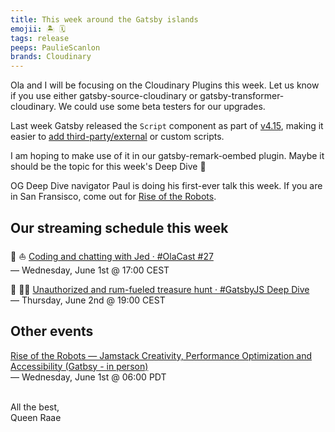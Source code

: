 ```yaml
---
title: This week around the Gatsby islands
emojii: 🏝 🗓
tags: release
peeps: PaulieScanlon
brands: Cloudinary
---
```


Ola and I will be focusing on the Cloudinary Plugins this week. Let us know if you use either gatsby-source-cloudinary or gatsby-transformer-cloudinary. We could use some beta testers for our upgrades.

Last week Gatsby released the `Script` component as part of [v4.15](https://www.gatsbyjs.com/docs/reference/release-notes/v4.15/), making it easier to [add third-party/external](/2022-01-05-external-scripts/) or custom scripts.

I am hoping to make use of it in our gatsby-remark-oembed plugin. Maybe it should be the topic for this week's Deep Dive 🤔

OG Deep Dive navigator Paul is doing his first-ever talk this week. If you are in San Fransisco, come out for [Rise of the Robots](https://www.gatsbyjs.com/demos/rise-of-the-robots/).

## Our streaming schedule this week

🔴 ⛵ [Coding and chatting with Jed · #OlaCast #27](https://youtu.be/WRe4U2JRLn0)  
— Wednesday, June 1st @ 17:00 CEST

🔴 🏴‍☠️ [Unauthorized and rum-fueled treasure hunt · #GatsbyJS Deep Dive](https://youtu.be/Wqilgl_V7FA)  
— Thursday, June 2nd @ 19:00 CEST

## Other events

[Rise of the Robots — Jamstack Creativity, Performance Optimization and Accessibility (Gatbsy - in person)](https://www.gatsbyjs.com/demos/rise-of-the-robots/)  
— Wednesday, June 1st @ 06:00 PDT

&nbsp;  
All the best,  
Queen Raae
